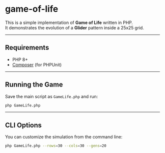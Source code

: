 # game-of-life

This is a simple implementation of **Game of Life** written in PHP.  
It demonstrates the evolution of a **Glider** pattern inside a 25x25 grid.

---

## Requirements
- PHP 8+
- [Composer](https://getcomposer.org/) (for PHPUnit)

---

## Running the Game
Save the main script as `GameLife.php` and run:

```bash
php GameLife.php
```
---

## CLI Options

You can customize the simulation from the command line:

```bash
php GameLife.php --rows=30 --cols=30 --gens=20
